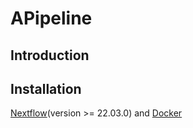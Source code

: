 # APipeline
## Introduction


## Installation
[Nextflow](https://nf-co.re/docs/usage/installation)(version >= 22.03.0) and [Docker](https://docs.docker.com/engine/install/) 
